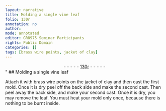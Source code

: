 ```yaml
---
layout: narrative
title: Molding a single vine leaf
folio: 130r
annotation: no
author:
mode: annotated
editor: GR8975 Seminar Participants
rights: Public Domain
categories: []
tags: [brass wire points, jacket of clay]
---
```


 <div class="folio" align="center">- - - - - <a href="http://gallica.bnf.fr/ark:/12148/btv1b10500001g/f265.item.r=" target="_blank">130r</a> - - - - - </div>" 
##  Molding a single vine leaf 

 
 Attach it with <span class="material">brass wire points</span> on the <span class="material">jacket of clay</span> and then cast the first mold. Once it is dry peel off the back side and make the second cast. Then peel away the back side, and make your second cast. Once it is dry, you may remove the leaf. You must heat your mold only once, because there is nothing to be burnt inside. 
 
